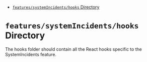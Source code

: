 <!-- START doctoc generated TOC please keep comment here to allow auto update -->
<!-- DON'T EDIT THIS SECTION, INSTEAD RE-RUN doctoc TO UPDATE -->

- [`features/systemIncidents/hooks` Directory](#featuressystemincidentshooks-directory)

<!-- END doctoc generated TOC please keep comment here to allow auto update -->

# `features/systemIncidents/hooks` Directory

The hooks folder should contain all the React hooks specific to the SystemIncidents feature.
